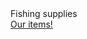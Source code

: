 <!DOCTYPE html>
  <html>
  <head>
    <div> Fishing supplies </div>
  </head>
  <body>
    <a href="file://itemTable.md">Our items!</a>
  </body>
  </html>


